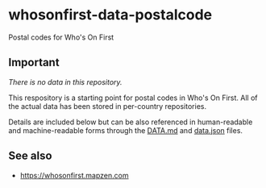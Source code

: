 # whosonfirst-data-postalcode

Postal codes for Who's On First

## Important

_There is no data in this repository._

This respository is a starting point for postal codes in Who's On First. All of the actual data has been stored in per-country repositories.

Details are included below but can be also referenced in human-readable and machine-readable forms through the [DATA.md](DATA.md) and [data.json](data.json) files.

## See also

* https://whosonfirst.mapzen.com